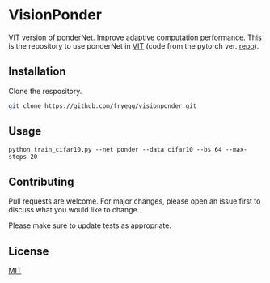 # VisionPonder
VIT version of [ponderNet](https://arxiv.org/abs/2107.05407). Improve adaptive computation performance. This is the repository to use ponderNet in [VIT](https://arxiv.org/abs/2010.11929) (code from the pytorch ver. [repo](https://github.com/lucidrains/vit-pytorch)).

## Installation

Clone the respository.

```bash
git clone https://github.com/fryegg/visionponder.git
```

## Usage

```command
python train_cifar10.py --net ponder --data cifar10 --bs 64 --max-steps 20
```

## Contributing
Pull requests are welcome. For major changes, please open an issue first to discuss what you would like to change.

Please make sure to update tests as appropriate.

## License
[MIT](https://choosealicense.com/licenses/mit/)
